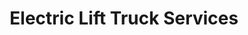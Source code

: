 ---
title: "Electric Lift Truck Services"
url: /middle-river/electric-lift-truck-services/
shop: storage rental
---